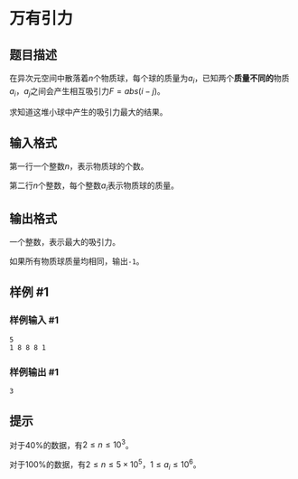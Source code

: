 # 万有引力

## 题目描述

在异次元空间中散落着$n$个物质球，每个球的质量为$a_i$，已知两个**质量不同的**物质$a_i$，$a_j$之间会产生相互吸引力$F = abs(i - j)$。

求知道这堆小球中产生的吸引力最大的结果。

## 输入格式

第一行一个整数$n$，表示物质球的个数。

第二行$n$个整数，每个整数$a_i$表示物质球的质量。

## 输出格式

一个整数，表示最大的吸引力。

如果所有物质球质量均相同，输出`-1`。

## 样例 #1

### 样例输入 #1

```
5
1 8 8 8 1
```

### 样例输出 #1

```
3
```

## 提示

对于$40\%$的数据，有$2 \le n \le 10^3$。

对于$100\%$的数据，有$2 \le n \le 5×10^5$，$1 \le a_i \le 10^6$。